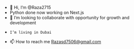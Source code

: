- 👋 Hi, I’m @Raza2715
-    Python done now working on Next.js
- 💞️ I’m looking to collaborate with opportunity for growth and development 
-     I’m living in Dubai
- 📫 How to reach me Razasd7506@gmail.com

<!---
Raza2715/Raza2715 is a ✨ special ✨ repository because its `README.md` (this file) appears on your GitHub profile.
You can click the Preview link to take a look at your changes.
--->
